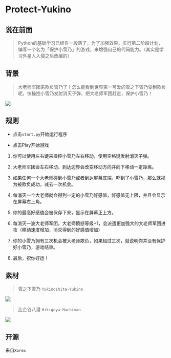 # Protect-Yukino

## 说在前面

>Python的基础学习已经告一段落了，为了加强效果，实行第二阶段计划，编写一个名为「保护小雪乃」的游戏，来增强自己的代码能力。（其实是学习外星人入侵之后改编的）

## 背景

>大老师军团来欺负雪乃了！怎么能看到世界第一可爱的雪之下雪乃受到欺负呢，快操控小雪乃发射消灭子弹，把大老师军团赶走，保护小雪乃！

![](https://raw.githubusercontent.com/Administrator-Xorex/Photos/master/104.jpg)

## 规则

- 点击`start.py`开始运行程序

- 点击Play开始游戏

1. 你可以使用左右键来操控小雪乃左右移动，使用空格键发射消灭子弹。

2. 大老师军团会左右移动，到达边界会改变移动方向并向下移动一定距离。

3. 如果任何一个大老师碰到小雪乃或者到达屏幕底端，吓到了小雪乃，那么就视为被欺负成功，减去一次机会。

4. 每消灭一个大老师就会得到一定的小雪乃好感值，好感值无上限，并且会显示在屏幕右上角。

5. 你的最高好感值会被保存下来，显示在屏幕正上方。

6. 每消灭一波大老师军团，大老师愤怒等级+1，会派遣更加强大的大老师军团进攻（移动速度增加，消灭得到的好感值增加）

7. 你的小雪乃拥有三次机会被大老师欺负，如果超过三次，就说明你并没有保护好小雪乃，游戏结束。

8. 最后，祝你好运！

## 素材

>雪之下雪乃 `Yukinoshita-Yukino`

![](https://raw.githubusercontent.com/Administrator-Xorex/Photos/master/102.jpg)

>比企谷八潘 `Hikigaya-Hachiman`

![](https://raw.githubusercontent.com/Administrator-Xorex/Photos/master/103.jpg)

## 开源

来自`Xorex`
